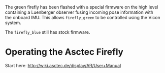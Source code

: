 The green firefly has been flashed with a special firmware on the high level containing a Luenberger observer fusing incoming pose information with the onboard IMU. This allows `firefly_green` to be controlled using the Vicon system.

The `firefly_blue` still has stock firmware.

<!--iframe width="560" height="315" src="https://www.youtube.com/embed/cFhYZdTYz7s" frameborder="0" allowfullscreen></iframe-->

# Operating the Asctec Firefly

Start here: http://wiki.asctec.de/display/AR/User+Manual
